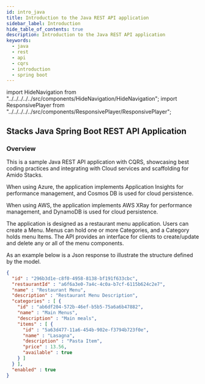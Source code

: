 ```yaml
---
id: intro_java
title: Introduction to the Java REST API application
sidebar_label: Introduction
hide_table_of_contents: true
description: Introduction to the Java REST API application
keywords:
  - java
  - rest 
  - api
  - cqrs
  - introduction
  - spring boot
---
```


import HideNavigation  from "../../../../../src/components/HideNavigation/HideNavigation";
import ResponsivePlayer from "../../../../../src/components/ResponsivePlayer/ResponsivePlayer";


## Stacks Java Spring Boot REST API Application

### Overview

This is a sample Java REST API application with CQRS, showcasing best coding practices and integrating with Cloud services
and scaffolding for Amido Stacks.

When using Azure, the application implements Application Insights for performance management,
and Cosmos DB is used for cloud persistence.

When using AWS, the application implements AWS XRay for performance management,
and DynamoDB is used for cloud persistence.

The application is designed as a restaurant menu application. Users can create a Menu.
Menus can hold one or more Categories, and a Category holds menu Items.
The API provides an interface for clients to create/update and delete any or all of the menu components.

<ResponsivePlayer url="https://vimeo.com/486755314" />

As an example below is a Json response to illustrate the structure defined by the model.

```json
{
  "id" : "296b3d1e-c8f0-4958-8138-bf191f633cbc",
  "restaurantId" : "a6f6a3e0-7a4c-4c0a-b7cf-6115b624c2e7",
  "name" : "Restaurant Menu",
  "description" : "Restaurant Menu Description",
  "categories" : [ {
    "id" : "ab6df204-572b-46ef-b5b5-75a6a6b47882",
    "name" : "Main Menus",
    "description" : "Main meals",
    "items" : [ {
      "id" : "5a63d477-11a6-454b-902e-f3794b723f0e",
      "name" : "Lasagna",
      "description" : "Pasta Item",
      "price" : 13.56,
      "available" : true
    } ]
  } ],
  "enabled" : true
}
```

<HideNavigation prev />
